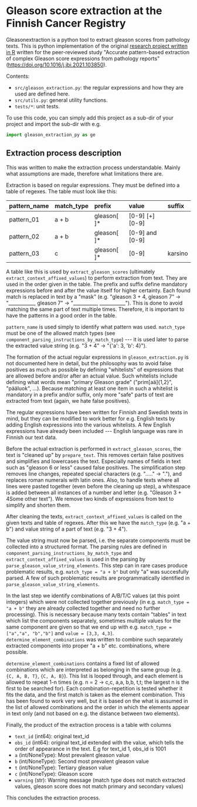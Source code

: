 # Gleason score extraction at the Finnish Cancer Registry

Gleasonextraction is a python tool to extract gleason scores from pathology texts. This is python implementation of the original [research project written in R](https://github.com/WetRobot/gleason_extraction) written for the peer-reviewed study "Accurate pattern-based extraction of complex Gleason score expressions from pathology reports" (https://doi.org/10.1016/j.jbi.2021.103850).

Contents:

- `src/gleason_extraction.py`: the regular expressions and how they are used are defined here.
- `src/utils.py`: general utility functions.
- `tests/*`: unit tests.

To use this code, you can simply add this project as a sub-dir of your
project and import the sub-dir with e.g.

```python
import gleason_extraction_py as ge
```

## Extraction process description

This was written to make the extraction process understandable. Mainly what
assumptions are made, therefore what limitations there are.

Extraction is based on regular expressions. They must be defined into a table 
of regexes. The table must look like this:

|pattern_name |match_type |prefix      |value           |suffix   |
|:------------|:----------|:-----------|:---------------|:--------|
|pattern_01   |a + b      |gleason[ ]* |[0-9] [+] [0-9] |         |
|pattern_02   |a + b      |gleason[ ]* |[0-9] and [0-9] |         |
|pattern_03   |c          |gleason[ ]* |[0-9]           | karsino |

A table like this is used by `extract_gleason_scores`
(ultimately `extract_context_affixed_values`) to perform extraction
from text. They are used in the order given in the table. The prefix and suffix
define mandatory expressions before and after the value itself for higher
certainty. Each found match is replaced in text by a "mask" 
(e.g. "gleason 3 + 4, gleason 7" -> "___________, gleason 7" 
-> "__________, ___________"). This is done to avoid matching the same part of
text multiple times. Therefore, it is important to have the patterns in
a good order in the table.

`pattern_name` is used simply to identify what pattern was used. `match_type`
must be one of the allowed match types 
(see `component_parsing_instructions_by_match_type`) --- it is used later
to parse the extracted value string (e.g. "3 + 4" -> "{'a': 3, 'b': 4}").

The formation of the actual regular expressions in `gleason_extraction.py`
is not documented here in detail, but the philosophy was to avoid false 
positives as much as possible by defining "whitelists" of expressions that
are allowed before and/or after an actual value. Such whitelists include
defining what words mean "primary Gleason grade" 
("prim[aä]{1,2}", "pääluok", ...). Because matching at least one item in such
a whitelist is mandatory in a prefix and/or suffix, only more "safe" parts of
text are extracted from text (again, we hate false positives).

The regular expressions have been written for Finnish and Swedish texts in mind,
but they can be modified to work better for e.g. English texts by adding English
expressions into the various whitelists. A few English
expressions have already been included --- English language was rare in Finnish our
text data.

Before the actual extraction is performed in `extract_gleason_scores`,
the text is "cleaned up" by `prepare_text`.
This removes certain false positives and simplifies
and lowercases the text. Especially names of fields in text such as 
"gleason 6 or less" caused false positives. The simplification step removes
line changes, repeated special characters (e.g. "....." -> "."), and replaces
roman numerals with latin ones. Also, to handle texts where all lines were
pasted together (even before the cleaning up step), a whitespace is added
between all instances of a number and letter 
(e.g. "Gleason 3 + 4Some other text"). We remove two kinds of expressions
from text to simplify and shorten them.

After cleaning the texts, `extract_context_affixed_values` is called
on the given texts and table of regexes.
After this we have the `match_type` (e.g. "a + b") and value string of
a part of text (e.g. "3 + 4"). 

The value string must now be parsed, i.e.
the separate components must be collected into a structured format.
The parsing rules are defined in `component_parsing_instructions_by_match_type`
and `extract_context_affixed_values` is used in the parsing by
`parse_gleason_value_string_elements`. This step can in rare cases produce
problematic results, e.g. `match_type = "a + b"` but only "a" was succesfully
parsed. A few of such problematic results are programmatically identified in
`parse_gleason_value_string_elements`.

In the last step we identify combinations of A/B/T/C values (at this point
integers) which were not collected together previously 
(in e.g. `match_type = "a + b"` they are already collected together and need no
further processing). This is necessary because many texts contain "tables" in
text which list the components separately, sometimes multiple values for the
same component are given so that we end up with e.g.
`match_type = ["a","a", "b","b"]` and `value = [3,3, 4,3]`.
`determine_element_combinations` was written to combine such separately
extracted components into proper "a + b" etc. combinations, where possible.

`determine_element_combinations` contains a fixed list of allowed combinations
which are interpreted as belonging in the same group (e.g. `{C, A, B, T}`,
`{C, A, B}`). This list is looped through, and each element is allowed to repeat
1-n times (e.g. n = 2 -> c,c, a,a, b,b, t,t; the largest n is the first to
be searched for). Each combination-repetition is
tested whether it fits the data, and the first match is taken as the element
combination. This has been found to work very well, but it is based on the
what is assumed in the list of allowed combinations and the order in which
the elements appear in text only (and not based on e.g. the distance between
two elements).

Finally, the product of the extraction process is a table with columns

- `text_id` (int64): original text_id
- `obs_id` (int64): original text_id extended with the value, 
          which tells the order of appearance in the text. E.g for text_id 1, obs_id is 1001
- `a` (int/NoneType): Most prevalent gleason value
- `b` (int/NoneType): Second most prevalent gleason value
- `t` (int/NoneType): Tertiary gleason value
- `c` (int/NoneType): Gleason score
- `warning` (str): Warning message (match type does not match extracted values, gleason score does not match primary and secondary values)

This concludes the extraction process.
